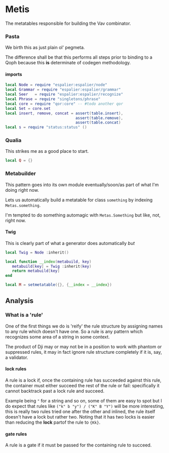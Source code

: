 # Metis

The metatables responsible for building the Vav combinator\.


### Pasta

We birth this as just plain ol' pegmeta\.

The difference shall be that this performs all steps prior to binding to a
Qoph because this **is** determinate of codegen methodology\.


#### imports

```lua
local Node = require "espalier:espalier/node"
local Grammar = require "espalier:espalier/grammar"
local Seer   = require "espalier:espalier/recognize"
local Phrase = require "singletons/phrase"
local core = require "qor:core" -- #todo another qor
local Set = core.set
local insert, remove, concat = assert(table.insert),
                               assert(table.remove),
                               assert(table.concat)
local s = require "status:status" ()
```


### Qualia

This strikes me as a good place to start\.

```lua
local Q = {}
```






### Metabuilder

  This pattern goes into its own module eventually/soon/as part of what I'm
doing right now\.

Lets us automatically build a metatable for class `something` by indexing
`Metas.something`\.

I'm tempted to do something automagic with `Metas.Something` but like, not,
right now\.


#### Twig

This is clearly part of what a generator does automatically *but*

```lua
local Twig = Node :inherit()
```


```lua
local function __index(metabuild, key)
   metabuild[key] = Twig :inherit(key)
   return metabuild[key]
end
```

```lua
local M = setmetatable({}, {__index = __index})
```


## Analysis


### What is a 'rule'

One of the first things we do is 'reify' the rule structure by assigning
names to any rule which doesn't have one\.  So a rule is any pattern which
recognizes some area of a string in some context\.

The product of Dji may or may not be in a position to work with phantom or
suppressed rules, it may in fact ignore rule structure completely if it is,
say, a validator\.


#### lock rules

A rule is a lock if, once the containing rule has succeeded against this rule,
the container must either succeed the rest of the rule or fail: specifically
it cannot backtrack past a lock rule and succeed\.

Example being `"` for a string and so on, some of them are easy to spot but I
do expect that rules like `("k" b "y") / ("K" B "Y")` will be more
interesting, this is really two rules tried one after the other and inlined,
the rule itself doesn't have a lock but rather two\.  Noting that it has two
locks is easier than reducing the **lock** partof the rule to `{Kk}`\.


#### gate rules

A rule is a gate if it must be passed for the containing rule to succeed\.
